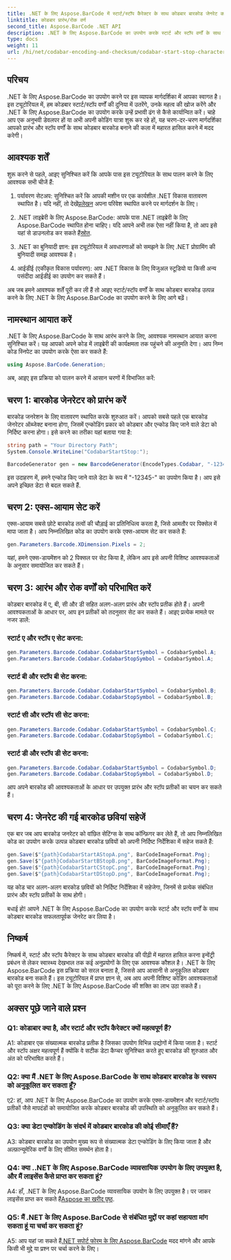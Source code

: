 ```yaml
---
title: .NET के लिए Aspose.BarCode में स्टार्ट/स्टॉप कैरेक्टर के साथ कोडबार बारकोड जेनरेट करें
linktitle: कोडबार प्रारंभ/रोक वर्ण
second_title: Aspose.BarCode .NET API
description: .NET के लिए Aspose.BarCode का उपयोग करके स्टार्ट और स्टॉप वर्णों के साथ कोडबार बारकोड बनाना सीखें। डेवलपर्स के लिए चरण-दर-चरण मार्गदर्शिका.
type: docs
weight: 11
url: /hi/net/codabar-encoding-and-checksum/codabar-start-stop-characters/
---
```

## परिचय

.NET के लिए Aspose.BarCode का उपयोग करने पर इस व्यापक मार्गदर्शिका में आपका स्वागत है। इस ट्यूटोरियल में, हम कोडबार स्टार्ट/स्टॉप वर्णों की दुनिया में उतरेंगे, उनके महत्व की खोज करेंगे और .NET के लिए Aspose.BarCode का उपयोग करके उन्हें प्रभावी ढंग से कैसे कार्यान्वित करें। चाहे आप एक अनुभवी डेवलपर हों या अभी अपनी कोडिंग यात्रा शुरू कर रहे हों, यह चरण-दर-चरण मार्गदर्शिका आपको प्रारंभ और स्टॉप वर्णों के साथ कोडबार बारकोड बनाने की कला में महारत हासिल करने में मदद करेगी।

## आवश्यक शर्तें

शुरू करने से पहले, आइए सुनिश्चित करें कि आपके पास इस ट्यूटोरियल के साथ पालन करने के लिए आवश्यक सभी चीजें हैं:

1.  पर्यावरण सेटअप: सुनिश्चित करें कि आपकी मशीन पर एक कार्यशील .NET विकास वातावरण स्थापित है। यदि नहीं, तो देखें[प्रलेखन](https://reference.aspose.com/barcode/net/) अपना परिवेश स्थापित करने पर मार्गदर्शन के लिए।

2. .NET लाइब्रेरी के लिए Aspose.BarCode: आपके पास .NET लाइब्रेरी के लिए Aspose.BarCode स्थापित होना चाहिए। यदि आपने अभी तक ऐसा नहीं किया है, तो आप इसे यहां से डाउनलोड कर सकते हैं[स्रोत](https://releases.aspose.com/barcode/net/).

3. .NET का बुनियादी ज्ञान: इस ट्यूटोरियल में अवधारणाओं को समझने के लिए .NET प्रोग्रामिंग की बुनियादी समझ आवश्यक है।

4. आईडीई (एकीकृत विकास पर्यावरण): आप .NET विकास के लिए विजुअल स्टूडियो या किसी अन्य पसंदीदा आईडीई का उपयोग कर सकते हैं।

अब जब हमने आवश्यक शर्तें पूरी कर ली हैं तो आइए स्टार्ट/स्टॉप वर्णों के साथ कोडबार बारकोड उत्पन्न करने के लिए .NET के लिए Aspose.BarCode का उपयोग करने के लिए आगे बढ़ें।

## नामस्थान आयात करें

.NET के लिए Aspose.BarCode के साथ आरंभ करने के लिए, आवश्यक नामस्थान आयात करना सुनिश्चित करें। यह आपको अपने कोड में लाइब्रेरी की कार्यक्षमता तक पहुंचने की अनुमति देगा। आप निम्न कोड स्निपेट का उपयोग करके ऐसा कर सकते हैं:

```csharp
using Aspose.BarCode.Generation;
```

अब, आइए इस प्रक्रिया को पालन करने में आसान चरणों में विभाजित करें:

## चरण 1: बारकोड जेनरेटर को प्रारंभ करें

बारकोड जनरेशन के लिए वातावरण स्थापित करके शुरुआत करें। आपको सबसे पहले एक बारकोड जेनरेटर ऑब्जेक्ट बनाना होगा, जिसमें एन्कोडिंग प्रकार को कोडबार और एन्कोड किए जाने वाले डेटा को निर्दिष्ट करना होगा। इसे करने का तरीका यहां बताया गया है:

```csharp
string path = "Your Directory Path";
System.Console.WriteLine("CodabarStartStop:");

BarcodeGenerator gen = new BarcodeGenerator(EncodeTypes.Codabar, "-12345-");
```

इस उदाहरण में, हमने एन्कोड किए जाने वाले डेटा के रूप में "-12345-" का उपयोग किया है। आप इसे अपने इच्छित डेटा से बदल सकते हैं.

## चरण 2: एक्स-आयाम सेट करें

एक्स-आयाम सबसे छोटे बारकोड तत्वों की चौड़ाई का प्रतिनिधित्व करता है, जिसे आमतौर पर पिक्सेल में मापा जाता है। आप निम्नलिखित कोड का उपयोग करके एक्स-आयाम सेट कर सकते हैं:

```csharp
gen.Parameters.Barcode.XDimension.Pixels = 2;
```

यहां, हमने एक्स-डायमेंशन को 2 पिक्सल पर सेट किया है, लेकिन आप इसे अपनी विशिष्ट आवश्यकताओं के अनुसार समायोजित कर सकते हैं।

## चरण 3: आरंभ और रोक वर्णों को परिभाषित करें

कोडबार बारकोड में ए, बी, सी और डी सहित अलग-अलग प्रारंभ और स्टॉप प्रतीक होते हैं। अपनी आवश्यकताओं के आधार पर, आप इन प्रतीकों को तदनुसार सेट कर सकते हैं। आइए प्रत्येक मामले पर नजर डालें:

### स्टार्ट ए और स्टॉप ए सेट करना:

```csharp
gen.Parameters.Barcode.Codabar.CodabarStartSymbol = CodabarSymbol.A;
gen.Parameters.Barcode.Codabar.CodabarStopSymbol = CodabarSymbol.A;
```

### स्टार्ट बी और स्टॉप बी सेट करना:

```csharp
gen.Parameters.Barcode.Codabar.CodabarStartSymbol = CodabarSymbol.B;
gen.Parameters.Barcode.Codabar.CodabarStopSymbol = CodabarSymbol.B;
```

### स्टार्ट सी और स्टॉप सी सेट करना:

```csharp
gen.Parameters.Barcode.Codabar.CodabarStartSymbol = CodabarSymbol.C;
gen.Parameters.Barcode.Codabar.CodabarStopSymbol = CodabarSymbol.C;
```

### स्टार्ट डी और स्टॉप डी सेट करना:

```csharp
gen.Parameters.Barcode.Codabar.CodabarStartSymbol = CodabarSymbol.D;
gen.Parameters.Barcode.Codabar.CodabarStopSymbol = CodabarSymbol.D;
```

आप अपने बारकोड की आवश्यकताओं के आधार पर उपयुक्त प्रारंभ और स्टॉप प्रतीकों का चयन कर सकते हैं।

## चरण 4: जेनरेट की गई बारकोड छवियां सहेजें

एक बार जब आप बारकोड जनरेटर को वांछित सेटिंग्स के साथ कॉन्फ़िगर कर लेते हैं, तो आप निम्नलिखित कोड का उपयोग करके उत्पन्न कोडबार बारकोड छवियों को अपनी निर्दिष्ट निर्देशिका में सहेज सकते हैं:

```csharp
gen.Save($"{path}CodabarStartAStopA.png", BarCodeImageFormat.Png);
gen.Save($"{path}CodabarStartBStopB.png", BarCodeImageFormat.Png);
gen.Save($"{path}CodabarStartCStopC.png", BarCodeImageFormat.Png);
gen.Save($"{path}CodabarStartDStopD.png", BarCodeImageFormat.Png);
```

यह कोड चार अलग-अलग बारकोड छवियों को निर्दिष्ट निर्देशिका में सहेजेगा, जिनमें से प्रत्येक संबंधित प्रारंभ और स्टॉप प्रतीकों के साथ होगी।

बधाई हो! आपने .NET के लिए Aspose.BarCode का उपयोग करके स्टार्ट और स्टॉप वर्णों के साथ कोडबार बारकोड सफलतापूर्वक जेनरेट कर लिया है।

## निष्कर्ष

निष्कर्ष में, स्टार्ट और स्टॉप कैरेक्टर के साथ कोडबार बारकोड की पीढ़ी में महारत हासिल करना इन्वेंट्री प्रबंधन से लेकर स्वास्थ्य देखभाल तक कई अनुप्रयोगों के लिए एक आवश्यक कौशल है। .NET के लिए Aspose.BarCode इस प्रक्रिया को सरल बनाता है, जिससे आप आसानी से अनुकूलित कोडबार बारकोड बना सकते हैं। इस ट्यूटोरियल में प्राप्त ज्ञान से, अब आप अपनी विशिष्ट कोडिंग आवश्यकताओं को पूरा करने के लिए .NET के लिए Aspose.BarCode की शक्ति का लाभ उठा सकते हैं।

## अक्सर पूछे जाने वाले प्रश्न

### Q1: कोडाबार क्या है, और स्टार्ट और स्टॉप कैरेक्टर क्यों महत्वपूर्ण हैं?

A1: कोडाबार एक संख्यात्मक बारकोड प्रतीक है जिसका उपयोग विभिन्न उद्योगों में किया जाता है। स्टार्ट और स्टॉप अक्षर महत्वपूर्ण हैं क्योंकि वे सटीक डेटा कैप्चर सुनिश्चित करते हुए बारकोड की शुरुआत और अंत को परिभाषित करते हैं।

### Q2: क्या मैं .NET के लिए Aspose.BarCode के साथ कोडबार बारकोड के स्वरूप को अनुकूलित कर सकता हूँ?

ए2: हां, आप .NET के लिए Aspose.BarCode का उपयोग करके एक्स-डायमेंशन और स्टार्ट/स्टॉप प्रतीकों जैसे मापदंडों को समायोजित करके कोडबार बारकोड की उपस्थिति को अनुकूलित कर सकते हैं।

### Q3: क्या डेटा एन्कोडिंग के संदर्भ में कोडबार बारकोड की कोई सीमाएँ हैं?

A3: कोडबार बारकोड का उपयोग मुख्य रूप से संख्यात्मक डेटा एन्कोडिंग के लिए किया जाता है और अल्फ़ान्यूमेरिक वर्णों के लिए सीमित समर्थन होता है।

### Q4: क्या ..NET के लिए Aspose.BarCode व्यावसायिक उपयोग के लिए उपयुक्त है, और मैं लाइसेंस कैसे प्राप्त कर सकता हूं?

 A4: हाँ, .NET के लिए Aspose.BarCode व्यावसायिक उपयोग के लिए उपयुक्त है। पर जाकर लाइसेंस प्राप्त कर सकते हैं[Aspose का खरीद पृष्ठ](https://purchase.aspose.com/buy).

### Q5: मैं .NET के लिए Aspose.BarCode से संबंधित मुद्दों पर कहां सहायता मांग सकता हूं या चर्चा कर सकता हूं?

 A5: आप यहां जा सकते हैं[.NET सपोर्ट फोरम के लिए Aspose.BarCode](https://forum.aspose.com/c/barcode/13) मदद मांगने और आपके किसी भी मुद्दे या प्रश्न पर चर्चा करने के लिए।